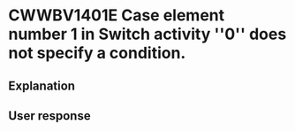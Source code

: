 # CWWBV1401E Case element number 1 in Switch activity ''0'' does not specify a condition.

## Explanation

## User response